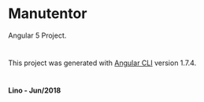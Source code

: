# Manutentor
Angular 5 Project.

#
This project was generated with [Angular CLI](https://github.com/angular/angular-cli) version 1.7.4.

#



























#### Lino - Jun/2018
